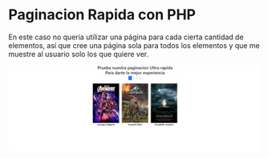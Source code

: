 # Paginacion Rapida con PHP

En este caso no quería utilizar una página para cada cierta cantidad de elementos, así que cree una página sola para todos los elementos y que me muestre al usuario solo los que quiere ver.


![](paginacion.png/)

